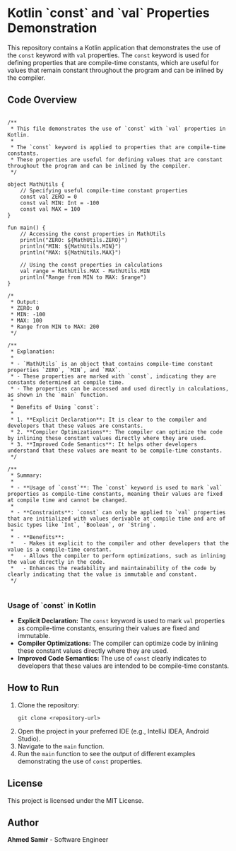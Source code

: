 <body>

<h1>Kotlin `const` and `val` Properties Demonstration</h1>

<p>This repository contains a Kotlin application that demonstrates the use of the <code>const</code> keyword with <code>val</code> properties. The <code>const</code> keyword is used for defining properties that are compile-time constants, which are useful for values that remain constant throughout the program and can be inlined by the compiler.</p>

<h2>Code Overview</h2>

<pre>
<code>
/**
 * This file demonstrates the use of `const` with `val` properties in Kotlin.
 * 
 * The `const` keyword is applied to properties that are compile-time constants.
 * These properties are useful for defining values that are constant throughout the program and can be inlined by the compiler.
 */

object MathUtils {
    // Specifying useful compile-time constant properties
    const val ZERO = 0
    const val MIN: Int = -100
    const val MAX = 100
}

fun main() {
    // Accessing the const properties in MathUtils
    println("ZERO: ${MathUtils.ZERO}")
    println("MIN: ${MathUtils.MIN}")
    println("MAX: ${MathUtils.MAX}")

    // Using the const properties in calculations
    val range = MathUtils.MAX - MathUtils.MIN
    println("Range from MIN to MAX: $range")
}

/*
 * Output:
 * ZERO: 0
 * MIN: -100
 * MAX: 100
 * Range from MIN to MAX: 200
 */

/**
 * Explanation:
 * 
 * - `MathUtils` is an object that contains compile-time constant properties `ZERO`, `MIN`, and `MAX`.
 * - These properties are marked with `const`, indicating they are constants determined at compile time.
 * - The properties can be accessed and used directly in calculations, as shown in the `main` function.
 * 
 * Benefits of Using `const`:
 * 
 * 1. **Explicit Declaration**: It is clear to the compiler and developers that these values are constants.
 * 2. **Compiler Optimizations**: The compiler can optimize the code by inlining these constant values directly where they are used.
 * 3. **Improved Code Semantics**: It helps other developers understand that these values are meant to be compile-time constants.
 */

/**
 * Summary:
 * 
 * - **Usage of `const`**: The `const` keyword is used to mark `val` properties as compile-time constants, meaning their values are fixed at compile time and cannot be changed.
 * 
 * - **Constraints**: `const` can only be applied to `val` properties that are initialized with values derivable at compile time and are of basic types like `Int`, `Boolean`, or `String`.
 * 
 * - **Benefits**: 
 *   - Makes it explicit to the compiler and other developers that the value is a compile-time constant.
 *   - Allows the compiler to perform optimizations, such as inlining the value directly in the code.
 *   - Enhances the readability and maintainability of the code by clearly indicating that the value is immutable and constant.
 */
</code>
</pre>

<h3>Usage of `const` in Kotlin</h3>

<ul>
    <li><strong>Explicit Declaration:</strong> The <code>const</code> keyword is used to mark <code>val</code> properties as compile-time constants, ensuring their values are fixed and immutable.</li>
    <li><strong>Compiler Optimizations:</strong> The compiler can optimize code by inlining these constant values directly where they are used.</li>
    <li><strong>Improved Code Semantics:</strong> The use of <code>const</code> clearly indicates to developers that these values are intended to be compile-time constants.</li>
</ul>

<h2>How to Run</h2>

<ol>
    <li>Clone the repository:
        <pre><code>git clone &lt;repository-url&gt;</code></pre>
    </li>
    <li>Open the project in your preferred IDE (e.g., IntelliJ IDEA, Android Studio).</li>
    <li>Navigate to the <code>main</code> function.</li>
    <li>Run the <code>main</code> function to see the output of different examples demonstrating the use of <code>const</code> properties.</li>
</ol>

<h2>License</h2>

<p>This project is licensed under the MIT License.</p>

<h2>Author</h2>

<p><strong>Ahmed Samir</strong> - Software Engineer</p>

</body>
</html>
